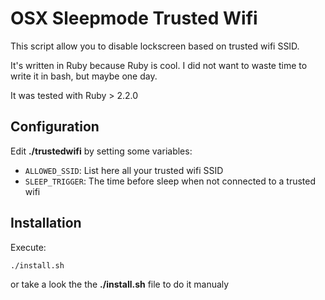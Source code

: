 OSX Sleepmode Trusted Wifi
==========================

This script allow you to disable lockscreen based on trusted wifi SSID.

It's written in Ruby because Ruby is cool. I did not want to waste time to write it in bash, but maybe one day.

It was tested with Ruby > 2.2.0

Configuration
-------------

Edit **./trustedwifi** by setting some variables:

- `ALLOWED_SSID`: List here all your trusted wifi SSID
- `SLEEP_TRIGGER`: The time before sleep when not connected to a trusted wifi

Installation
------------

Execute:

```
./install.sh
```

or take a look the the **./install.sh** file to do it manualy